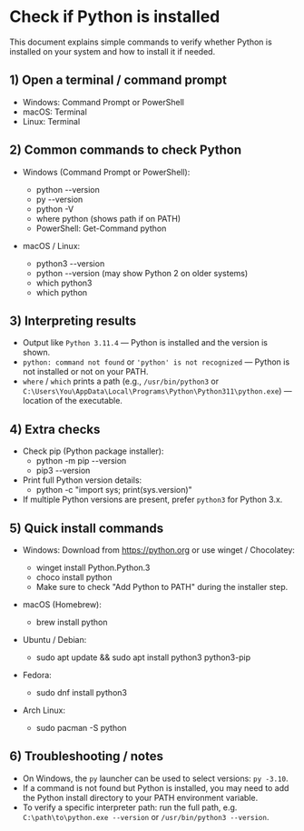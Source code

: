 # Check if Python is installed

This document explains simple commands to verify whether Python is installed on your system and how to install it if needed.

## 1) Open a terminal / command prompt
- Windows: Command Prompt or PowerShell
- macOS: Terminal
- Linux: Terminal

## 2) Common commands to check Python
- Windows (Command Prompt or PowerShell):
  - python --version
  - py --version
  - python -V
  - where python   (shows path if on PATH)
  - PowerShell: Get-Command python

- macOS / Linux:
  - python3 --version
  - python --version  (may show Python 2 on older systems)
  - which python3
  - which python

## 3) Interpreting results
- Output like `Python 3.11.4` — Python is installed and the version is shown.
- `python: command not found` or `'python' is not recognized` — Python is not installed or not on your PATH.
- `where` / `which` prints a path (e.g., `/usr/bin/python3` or `C:\Users\You\AppData\Local\Programs\Python\Python311\python.exe`) — location of the executable.

## 4) Extra checks
- Check pip (Python package installer):
  - python -m pip --version
  - pip3 --version
- Print full Python version details:
  - python -c "import sys; print(sys.version)"
- If multiple Python versions are present, prefer `python3` for Python 3.x.

## 5) Quick install commands
- Windows: Download from https://python.org or use winget / Chocolatey:
  - winget install Python.Python.3
  - choco install python
  - Make sure to check "Add Python to PATH" during the installer step.

- macOS (Homebrew):
  - brew install python

- Ubuntu / Debian:
  - sudo apt update && sudo apt install python3 python3-pip

- Fedora:
  - sudo dnf install python3

- Arch Linux:
  - sudo pacman -S python

## 6) Troubleshooting / notes
- On Windows, the `py` launcher can be used to select versions: `py -3.10`.
- If a command is not found but Python is installed, you may need to add the Python install directory to your PATH environment variable.
- To verify a specific interpreter path: run the full path, e.g. `C:\path\to\python.exe --version` or `/usr/bin/python3 --version`.